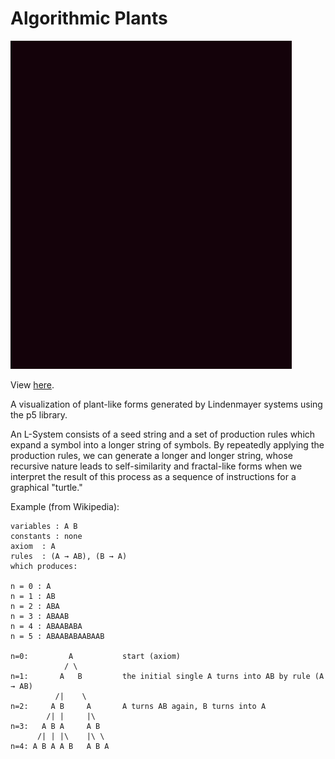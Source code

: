 # Algorithmic Plants

![alt tag](media/sample.gif)

View [here](https://sleepokay.github.io/plants/).

A visualization of plant-like forms generated by Lindenmayer systems using the p5 library. 

An L-System consists of a seed string and a set of production rules which expand a symbol into a longer string of symbols. By repeatedly applying the production rules, we can generate a longer and longer string, whose recursive nature leads to self-similarity and fractal-like forms when we interpret the result of this process as a sequence of instructions for a graphical "turtle."

Example (from Wikipedia):
```
variables : A B
constants : none
axiom  : A
rules  : (A → AB), (B → A)
which produces:

n = 0 : A
n = 1 : AB
n = 2 : ABA
n = 3 : ABAAB
n = 4 : ABAABABA
n = 5 : ABAABABAABAAB

n=0:         A           start (axiom)
            / \
n=1:       A   B         the initial single A turns into AB by rule (A → AB)
          /|    \
n=2:     A B     A       A turns AB again, B turns into A
        /| |     |\
n=3:   A B A     A B
      /| | |\    |\ \
n=4: A B A A B   A B A
```